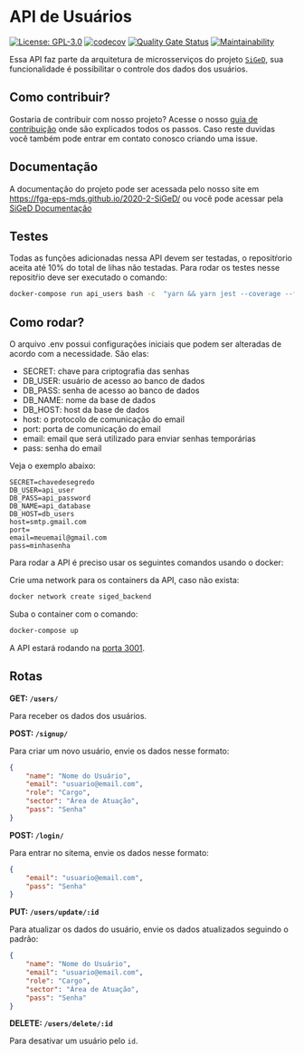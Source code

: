 

# API de Usuários
[![License: GPL-3.0](https://img.shields.io/badge/License-GPL3-blue.svg)](https://opensource.org/licenses/gpl-3.0.html)
[![codecov](https://codecov.io/gh/fga-eps-mds/2020-2-SiGeD-Users/branch/master/graph/badge.svg?token=O4AN6AODE8)](https://codecov.io/gh/fga-eps-mds/2020-2-SiGeD-Users)
[![Quality Gate Status](https://sonarcloud.io/api/project_badges/measure?project=fga-eps-mds_2020-2-G4-Users&metric=alert_status)](https://sonarcloud.io/dashboard?id=fga-eps-mds_2020-2-G4-Users)
[![Maintainability](https://api.codeclimate.com/v1/badges/c2a2458a109e6aeec08d/maintainability)](https://codeclimate.com/github/fga-eps-mds/2020-2-SiGeD-Users/maintainability)

Essa API faz parte da arquitetura de microsserviços do projeto [`SiGeD`](https://github.com/fga-eps-mds/2020-2-SiGeD), sua funcionalidade é possibilitar o controle dos dados dos usuários. 

## Como contribuir?

Gostaria de contribuir com nosso projeto? Acesse o nosso [guia de contribuição](https://fga-eps-mds.github.io/2020-2-SiGeD/CONTRIBUTING/) onde são explicados todos os passos.
Caso reste duvidas você também pode entrar em contato conosco criando uma issue.

## Documentação

A documentação do projeto pode ser acessada pelo nosso site em https://fga-eps-mds.github.io/2020-2-SiGeD/ ou você pode acessar pela  [SiGeD Documentação](https://fga-eps-mds.github.io/2020-2-SiGeD/home/)

## Testes

Todas as funções adicionadas nessa API devem ser testadas, o repositŕorio aceita até 10% do total de lihas não testadas. Para rodar os testes nesse repositŕio deve ser executado o comando:

```bash
docker-compose run api_users bash -c  "yarn && yarn jest --coverage --forceExit"
```

## Como rodar?

O arquivo .env possui configurações iniciais que podem ser alteradas de acordo com a necessidade. São elas:
 - SECRET: chave para criptografia das senhas
 - DB_USER: usuário de acesso ao banco de dados
 - DB_PASS: senha de acesso ao banco de dados
 - DB_NAME: nome da base de dados
 - DB_HOST: host da base de dados
 - host: o protocolo de comunicação do email
 - port: porta de comunicação do email
 - email: email que será utilizado para enviar senhas temporárias
 - pass: senha do email

Veja o exemplo abaixo:

```
SECRET=chavedesegredo
DB_USER=api_user
DB_PASS=api_password
DB_NAME=api_database
DB_HOST=db_users
host=smtp.gmail.com
port=
email=meuemail@gmail.com
pass=minhasenha
```

Para rodar a API é preciso usar os seguintes comandos usando o docker:

Crie uma network para os containers da API, caso não exista:

```bash
docker network create siged_backend
```

Suba o container com o comando:

```bash
docker-compose up
```
A API estará rodando na [porta 3001](http://localhost:3001).

## Rotas

**GET: `/users/`**

Para receber os dados dos usuários.


**POST: `/signup/`**

Para criar um novo usuário, envie os dados nesse formato:

```json
{
    "name": "Nome do Usuário",
    "email": "usuario@email.com",
    "role": "Cargo",
    "sector": "Área de Atuação",
    "pass": "Senha"
}
```

**POST: `/login/`**

Para entrar no sitema, envie os dados nesse formato:

```json
{
    "email": "usuario@email.com",
    "pass": "Senha"
}
```

**PUT: `/users/update/:id`**

Para atualizar os dados do usuário, envie os dados atualizados seguindo o padrão:

```json
{
    "name": "Nome do Usuário",
    "email": "usuario@email.com",
    "role": "Cargo",
    "sector": "Área de Atuação",
    "pass": "Senha"
}
```

**DELETE: `/users/delete/:id`**

Para desativar um usuário pelo `id`.

